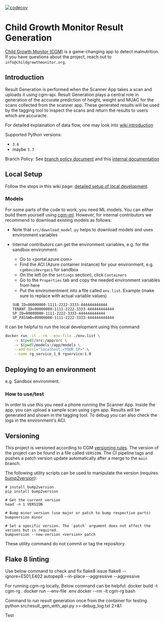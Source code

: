 [![codecov](https://codecov.io/gh/Welthungerhilfe/cgm-rg/branch/develop/graph/badge.svg?token=W9UYS0I78M)](https://codecov.io/gh/Welthungerhilfe/cgm-rg)

# Child Growth Monitor Result Generation

[Child Growth Monitor (CGM)](https://childgrowthmonitor.org) is a
game-changing app to detect malnutrition. If you have questions about the project, reach out to `info@childgrowthmonitor.org`.

## Introduction

Result Generation is performed when the Scanner App takes a scan and uploads it using cgm-api.
Result Generation plays a central role in generation of the accurate prediction of height,
weight and MUAC for the scans collected from the scanner app.
These generated results will be used by the tagging tool
to inspect the scans and return the results to users which are accuracte.

For detailed explaination of data flow, one may look into [wiki introduction](https://github.com/Welthungerhilfe/cgm-rg/wiki)

Supported Python versions:
- `3.6`
- maybe `3.7`

Branch Policy: See [branch policy document](https://github.com/Welthungerhilfe/cgm-rg/wiki/Branch-Policy) and this [internal documentation](https://dev.azure.com/cgmorg/ChildGrowthMonitor/_wiki/wikis/ChildGrowthMonitor.wiki/115/-InProgress-Branching-strategy)

## Local Setup

Follow the steps in this wiki page: [detailed setup of local development](https://github.com/Welthungerhilfe/cgm-rg/wiki/Setup-local-development).

### Models

For some parts of the code to work, you need ML models.
You can either build them yourself using [cgm-ml](https://github.com/Welthungerhilfe/cgm-ml).
However, for internal contributors we recommend to download existing models as follows:
* Note that `src/download_model.py` helps to download models and uses environment variables
* Internal contributors can get the environment variables, e.g. for the sandbox environment:
    * Go to <portal.azure.com>
    * Find the ACI (Azure container instance) for your environment, e.g. `cgmbecidevrgaci` for sandbox
    * On the left (in the `Settings` section), click `Containers`
    * Go to the `Properties` tab and copy the needed environment variables from here
    * Put the enviromentment into a file called `env.list`. Example (make sure to replace with actual variable values)

    ```
    SUB_ID=00000000-1111-2222-3333-444444444444
    TENANT_ID=00000000-1111-2222-3333-444444444444
    SP_ID=00000000-1111-2222-3333-444444444444
    SP_PASSWD=00000000-1111-2222-3333-444444444444
    ```

It can be helpful to run the local development using this command
```bash
docker run -it --rm --env-file ./env.list \
    -v $(pwd)/src:/app/src \
    -v $(pwd)/models:/app/models \
    --add-host="localhost:<YOUR IP>" \
    --name rg_service_1_0 rgservice:1.0
```

## Deploying to an environment

e.g. Sandbox environment.

### How to use/test

In order to use this you need a phone running the Scanner App.
Inside the app, you can upload a sample scan using cgm app.
Results will be generated and shown in the tagging tool.
To debug you can also check the logs in the environment's ACI.

## Versioning

This project is versioned according to CGM
[versioning rules](https://dev.azure.com/cgmorg/ChildGrowthMonitor/_wiki/wikis/ChildGrowthMonitor.wiki/185/Versioning-Release-management).
The version of the project can be found in a file called `VERSION`.
The CI pipeline tags and pushes a patch version update automatically after a merge to the `main` branch.

The following utility scripts can be used to manipulate the version
(requires [bump2version](https://pypi.org/project/bump2version/)):
```shell
# install bump2version
pip install bump2version

# Get the current version
head -n 1 VERSION

# Bump minor version (use major or patch to bump respective parts)
bumpversion minor

# Set a specific version. The `patch` argument does not affect the verions but is required.
bumpversion --new-version <version> patch
```
These utility command do not commit or tag the repository.


## Flake 8 linting
Use below command to check and fix flake8 issue
flake8 --ignore=E501,E402
autopep8 --in-place --aggressive --aggressive <filename>


For running cgm-rg locally, Below command can be helpful:
docker build -t cgm-rg .
docker run --env-file .env.docker --rm -it cgm-rg bash

Command to run result generation once from the container for testing.
python src/result_gen_with_api.py  >> debug_log.txt 2>&1
    
Test